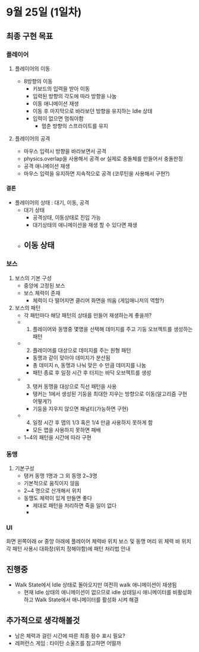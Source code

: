 # 9월 25일 (1일차)

## 최종 구현 목표
### 플레이어


1. 플레이어의 이동
    - 8방향의 이동
      - 키보드의 입력을 받아 이동
      - 입력된 방향의 각도에 따라 방향을 나눔
      - 이동 애니메이션 재생
      - 이동 후 마지막으로 바라보던 방향을 유지하는 Idle 상태
      - 입력이 없으면 멈춰야함
        - 멈춘 방향의 스프라이트를 유지

2. 플레이어의 공격
    - 마우스 입력시 방향을 바라보면서 공격
    - physics.overlap을 사용해서 공격 or 실제로 충돌체를 만들어서 충돌판정
    - 공격 애니메이션 재생
    - 마우스 입력을 유지하면 지속적으로 공격 (코루틴을 사용해서 구현?)

#### 결론
- 플레이어의 상태 : 대기, 이동, 공격
  - 대기 상태
    - 공격상태, 이동상태로 진입 가능
    - 대기상태의 애니메이션을 재생 할 수 있다면 재생   
  - 이동 상태
    - 

### 보스

1. 보스의 기본 구성
    - 중앙에 고정된 보스
    - 보스 체력이 존재
      - 체력이 다 떨어지면 클리어 화면을 띄움 (게임매니저의 역할?)
2. 보스의 패턴
    - 각 패턴마다 해당 패턴의 상태를 만들어 재생하는게 좋을까?
    - 1. 플레이어와 동맹중 몇명을 선택해 데미지를 주고 기둥 오브젝트를 생성하는 패턴
    - 2. 플레이어를 대상으로 데미지를 주는 원형 패턴
      - 동맹과 같이 맞아야 데미지가 분산됨
      - 총 데미지 n, 동맹과 나눠 맞은 수 만큼 데미지를 나눔
      - 패턴 종료 후 일정 시간 후 터지는 바닥 오브젝트를 생성
    - 3. 탱커 동맹을 대상으로 직선 패턴을 사용
      - 탱커는 1에서 생성된 기둥을 최대한 지우는 방향으로 이동(알고리즘 구현 어떻게?)
      - 기둥을 지우지 않으면 패널티(가능하면 구현)
    - 4. 일정 시간 후 맵의 1/3 혹은 1/4 만큼 사용하지 못하게 함
      - 모든 맵을 사용하지 못하면 패배
    - 1~4의 패턴을 시간에 따라 구현

### 동맹
1. 기본구성
    - 탱커 동맹 1명과 그 외 동맹 2~3명
    - 기본적으로 움직이지 않음
    - 2~4 명으로 산개해서 위치
    - 동맹도 체력이 있게 만들면 좋다
      - 제대로 패턴을 처리하면 죽을 일이 없다
      - 

### UI
화면 왼쪽아래 or 중앙 아래에 플레이어 체력바 위치
보스 및 동맹 머리 위 체력 바 위치 
각 패턴 사용시 대화창(위치 정해야함)에 패턴 처리법 안내



## 진행중
- Walk State에서 Idle 상태로 돌아오지만 여전히 walk 애니메이션이 재생됨
  - 현재 Idle 상태의 애니메이션이 없으므로 idle 상태일시 애니메이터를  비활성화 하고 Walk State에서 애니메이터를 활성화 시켜 해결


## 추가적으로 생각해볼것
- 남은 체력과 걸린 시간에 따른 최종 점수 표시 필요?
- 레퍼런스 게임 : 타이탄 소울즈를 참고하면 어떨까